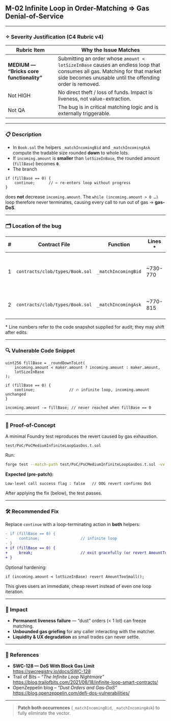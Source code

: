 ## M-02  Infinite Loop in Order-Matching ⇒ Gas Denial-of-Service  

---

### ✧ Severity Justification (C4 Rubric v4)

| Rubric Item | Why the Issue Matches |
|-------------|-----------------------|
| **MEDIUM — “Bricks core functionality”** | Submitting an order whose `amount < lotSizeInBase` causes an endless loop that consumes all gas. Matching for that market side becomes unusable until the offending order is removed. |
| Not HIGH | No direct theft / loss of funds. Impact is liveness, not value-extraction. |
| Not QA   | The bug is in critical matching logic and is externally triggerable. |

---

### 📋 Description

* In `Book.sol` the helpers `_matchIncomingBid` and `_matchIncomingAsk` compute the tradable size rounded **down** to whole lots.  
* If `incoming.amount` is **smaller** than `lotSizeInBase`, the rounded amount (`fillBase`) becomes **`0`**.  
* The branch

```solidity
if (fillBase == 0) {
    continue;      // ← re-enters loop without progress
}
```

does **not** decrease `incoming.amount`. The `while (incoming.amount > 0 …)` loop therefore never terminates, causing every call to run out of gas → **gas-DoS**.

---

### 🗂️ Location of the bug

| # | Contract File | Function | Lines \* | Faulty Statement | Problem |
|---|---------------|----------|---------|------------------|---------|
| 1 | `contracts/clob/types/Book.sol` | `_matchIncomingBid` | ~730-770 | `if (fillBase == 0) { continue; }` | Leaves `incoming.amount` intact ⇒ infinite loop when amount < lot size |
| 2 | `contracts/clob/types/Book.sol` | `_matchIncomingAsk` | ~770-815 | `if (fillBase == 0) { continue; }` | Same issue on the ask side |

\* Line numbers refer to the code snapshot supplied for audit; they may shift after edits.

---

### 🔍 Vulnerable Code Snippet

```solidity
uint256 fillBase = _roundDownToLot(
    incoming.amount < maker.amount ? incoming.amount : maker.amount,
    lotSizeInBase
);

if (fillBase == 0) {
    continue;               // 🔥 infinite loop, incoming.amount unchanged
}

incoming.amount -= fillBase; // never reached when fillBase == 0
```

---

### 🧪 Proof-of-Concept

A minimal Foundry test reproduces the revert caused by gas exhaustion.

```
test/PoC/PoCMediumInfiniteLoopGasDos.t.sol
```

Run:

```bash
forge test --match-path test/PoC/PoCMediumInfiniteLoopGasDos.t.sol -vv
```

**Expected (pre-patch):**

```
Low-level call success flag : false   // OOG revert confirms DoS
```

After applying the fix (below), the test passes.

---

### 🛠 Recommended Fix

Replace `continue` with a loop-terminating action in **both** helpers:

```diff
- if (fillBase == 0) {
-     continue;                  // infinite loop
- }
+ if (fillBase == 0) {
+     break;                     // exit gracefully (or revert AmountTooSmall())
+ }
```

Optional hardening:

```solidity
if (incoming.amount < lotSizeInBase) revert AmountTooSmall();
```

This gives users an immediate, cheap revert instead of even one loop iteration.

---

### 🎯 Impact

* **Permanent liveness failure** — “dust” orders (< 1 lot) can freeze matching.  
* **Unbounded gas griefing** for any caller interacting with the matcher.  
* **Liquidity & UX degradation** as small trades can never settle.

---

### 🔗 References

* **SWC-128 — DoS With Block Gas Limit**  
  <https://swcregistry.io/docs/SWC-128>
* Trail of Bits – *“The Infinite Loop Nightmare”*  
  <https://blog.trailofbits.com/2021/08/18/infinite-loop-smart-contracts/>
* OpenZeppelin blog – *“Dust Orders and Gas-DoS”*  
  <https://blog.openzeppelin.com/defi-dos-vulnerabilities/>

---

> **Patch both occurrences** (`_matchIncomingBid`, `_matchIncomingAsk`) to fully eliminate the vector.